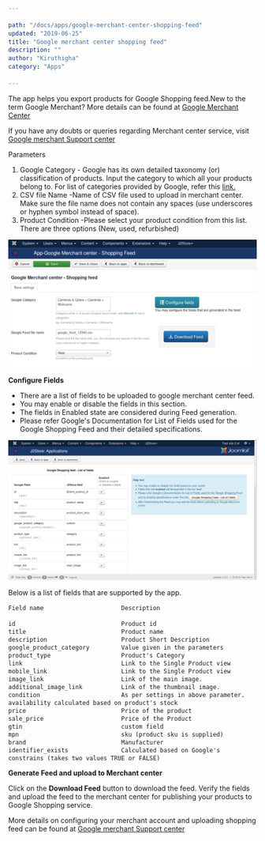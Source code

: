 ```yaml
---

path: "/docs/apps/google-merchant-center-shopping-feed"
updated: "2019-06-25"
title: "Google merchant center shopping feed"
description: ""
author: "Kiruthigha"
category: "Apps"

---
```



The app helps you export products for Google Shopping feed.New to the term Google Merchant? More details can be found at [Google Merchant Center ](https://www.google.com/retail/solutions/merchant-center/#?modal_active=none)

If you have any doubts or queries regarding Merchant center service, visit [Google merchant Support center](https://support.google.com/merchants/#topic=7259123)

Parameters

1. Google Category - Google has its own detailed taxonomy (or) classification of products. Input the category to which all your products belong to. For list of categories provided by Google, refer this [link.](https://support.google.com/merchants/answer/6324436?visit_id=636970474443851376-580915083&rd=1)
2. CSV file Name -Name of CSV file used to upload in merchant center. Make sure the file name does not contain any spaces (use underscores or hyphen symbol instead of space).
3. Product Condition -Please select your product condition from this list. There are three options (New, used, refurbished)

![gmcsf01](https://raw.githubusercontent.com/j2store/doc-images/master//apps/google-merchant-center-shopping-feed/gmcsf01.png)

**Configure Fields**

* There are a list of fields to be uploaded to google merchant center feed.
* You may enable or disable the fields in this section.
* The fields in Enabled state are considered during Feed generation.
* Please refer Google's Documentation for List of Fields used for the Google  Shopping Feed and their detailed specifications.

![gmcsf02](https://raw.githubusercontent.com/j2store/doc-images/master//apps/google-merchant-center-shopping-feed/gmcsf02.png)

Below is a list of fields that are supported by the app.

```
Field name                      Description

id                              Product id
title                           Product name
description                     Product Short Description
google_product_category         Value given in the parameters
product_type                    Product's Category
link                            Link to the Single Product view
mobile_link                     Link to the Single Product view
image_link                      Link of the main image.
additional_image_link           Link of the thumbnail image.
condition                       As per settings in above parameter. availability calculated based on product's stock               
price                           Price of the product
sale_price                      Price of the Product
gtin                            custom field
mpn                             sku (product sku is supplied)
brand                           Manufacturer
identifier_exists               Calculated based on Google's constrains (takes two values TRUE or FALSE)
```

**Generate Feed and upload to Merchant center**

Click on the **Download Feed** button to download the feed. Verify the fields and upload the feed to the merchant center for publishing your products to Google Shopping service.

More details on configuring your merchant account and uploading shopping feed can be found at [Google merchant Support center](https://support.google.com/merchants/#topic=7259123)
